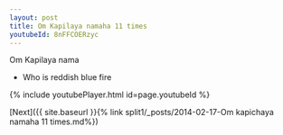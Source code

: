```yaml
---
layout: post
title: Om Kapilaya namaha 11 times
youtubeId: 8nFFCOERzyc
---
```

 
 
Om Kapilaya nama 
 
 -  Who is reddish blue fire 
 
  
 
  
 
 
 
 
 
 


{% include youtubePlayer.html id=page.youtubeId %}
 
[Next]({{ site.baseurl }}{% link  split1/_posts/2014-02-17-Om kapichaya namaha 11 times.md%})
 
